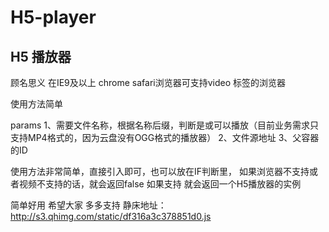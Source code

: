 # H5-player
## H5 播放器
顾名思义 在IE9及以上 chrome safari浏览器可支持video 标签的浏览器

使用方法简单
<script>
  video({
            videoName: SYS_CONF.name,
            src: "http://dl33.yunpan.360.cn/intf.php?method=Download.downloadFile&qid=1451831257&fname=%2F%E7%85%AE%E5%A6%87%E7%A5%9E%E6%8E%A2HDTV_01%5B%E7%94%B5%E5%BD%B1%E5%A4%A9%E5%A0%82www.dy2018.com%5D.mp4&fhash=93815de4d2969c157dc09cd8011aa924f62db065&dt=33_33.3741bbf1683f610b8a6f05a31c7b96fb&v=1.0.1&rtick=14540501946199&open_app_id=0&devtype=web&sign=5550d62112d0ece0a2add672e675fc9b&",
            warp: 'main'
        })
</script>

params
  1、需要文件名称，根据名称后缀，判断是或可以播放（目前业务需求只支持MP4格式的，因为云盘没有OGG格式的播放器）
  2、文件源地址
  3、父容器的ID
  
使用方法非常简单，直接引入即可，也可以放在IF判断里， 如果浏览器不支持或者视频不支持的话，就会返回false
如果支持 就会返回一个H5播放器的实例

简单好用 希望大家 多多支持 
静床地址：http://s3.qhimg.com/static/df316a3c378851d0.js
